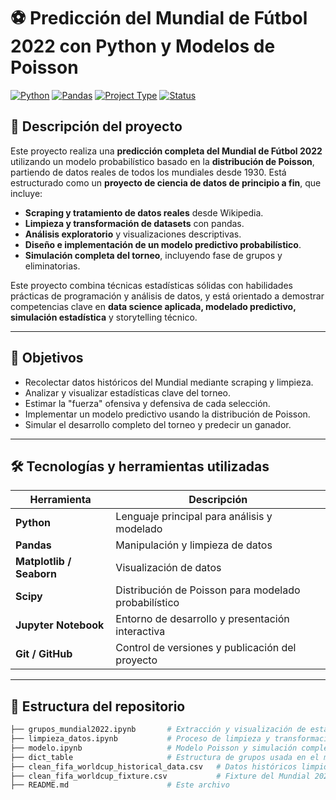 # ⚽ Predicción del Mundial de Fútbol 2022 con Python y Modelos de Poisson

[![Python](https://img.shields.io/badge/Python-3.10-blue.svg)](https://www.python.org/)
[![Pandas](https://img.shields.io/badge/Pandas-Data_Analysis-lightgrey)](https://pandas.pydata.org/)
[![Project Type](https://img.shields.io/badge/Type-End_to_End_Project-green)]()
[![Status](https://img.shields.io/badge/Status-Completed-brightgreen)]()

## 🧠 Descripción del proyecto

Este proyecto realiza una **predicción completa del Mundial de Fútbol 2022** utilizando un modelo probabilístico basado en la **distribución de Poisson**, partiendo de datos reales de todos los mundiales desde 1930. Está estructurado como un **proyecto de ciencia de datos de principio a fin**, que incluye:

- **Scraping y tratamiento de datos reales** desde Wikipedia.
- **Limpieza y transformación de datasets** con pandas.
- **Análisis exploratorio** y visualizaciones descriptivas.
- **Diseño e implementación de un modelo predictivo probabilístico**.
- **Simulación completa del torneo**, incluyendo fase de grupos y eliminatorias.

Este proyecto combina técnicas estadísticas sólidas con habilidades prácticas de programación y análisis de datos, y está orientado a demostrar competencias clave en **data science aplicada, modelado predictivo, simulación estadística** y storytelling técnico.

---

## 🎯 Objetivos

- Recolectar datos históricos del Mundial mediante scraping y limpieza.
- Analizar y visualizar estadísticas clave del torneo.
- Estimar la "fuerza" ofensiva y defensiva de cada selección.
- Implementar un modelo predictivo usando la distribución de Poisson.
- Simular el desarrollo completo del torneo y predecir un ganador.

---

## 🛠️ Tecnologías y herramientas utilizadas

| Herramienta          | Descripción                                       |
|----------------------|---------------------------------------------------|
| **Python**           | Lenguaje principal para análisis y modelado       |
| **Pandas**           | Manipulación y limpieza de datos                  |
| **Matplotlib / Seaborn** | Visualización de datos                       |
| **Scipy**            | Distribución de Poisson para modelado probabilístico |
| **Jupyter Notebook** | Entorno de desarrollo y presentación interactiva  |
| **Git / GitHub**     | Control de versiones y publicación del proyecto   |

---

## 📂 Estructura del repositorio

```bash
├── grupos_mundial2022.ipynb       # Extracción y visualización de estadísticas del Mundial
├── limpieza_datos.ipynb           # Proceso de limpieza y transformación de datos
├── modelo.ipynb                   # Modelo Poisson y simulación completa del Mundial
├── dict_table                     # Estructura de grupos usada en el modelo (pickle)
├── clean_fifa_worldcup_historical_data.csv   # Datos históricos limpios
├── clean_fifa_worldcup_fixture.csv           # Fixture del Mundial 2022 limpio
├── README.md                      # Este archivo
